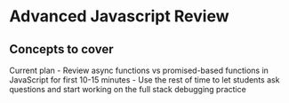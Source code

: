 # Advanced Javascript Review

## Concepts to cover

<!-- Use this repl to go over concepts with them: https://repl.it/@matias_perez/Advanced-JavaScript-Morning-Review -->

Current plan
    - Review async functions vs promised-based functions in JavaScript for first 10-15 minutes
    - Use the rest of time to let students ask questions and start working on the full stack debugging practice


